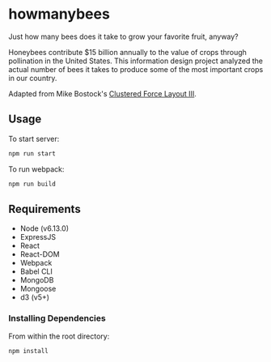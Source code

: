 # howmanybees

Just how many bees does it take to grow your favorite fruit, anyway? 

Honeybees contribute $15 billion annually to the value of crops through pollination in the United States. This information design project analyzed the actual number of bees it takes to produce some of the most important crops in our country. 

Adapted from Mike Bostock's [Clustered Force Layout III](https://bl.ocks.org/mbostock/7881887).

## Usage

To start server:
```sh
npm run start
```

To run webpack:
```sh
npm run build
```

## Requirements

- Node (v6.13.0)
- ExpressJS
- React
- React-DOM
- Webpack
- Babel CLI
- MongoDB
- Mongoose
- d3 (v5+)

### Installing Dependencies

From within the root directory:

```sh
npm install
```
